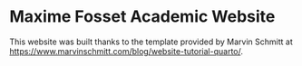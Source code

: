 # Maxime Fosset Academic Website

This website was built thanks to the template provided by Marvin Schmitt at <https://www.marvinschmitt.com/blog/website-tutorial-quarto/>.
